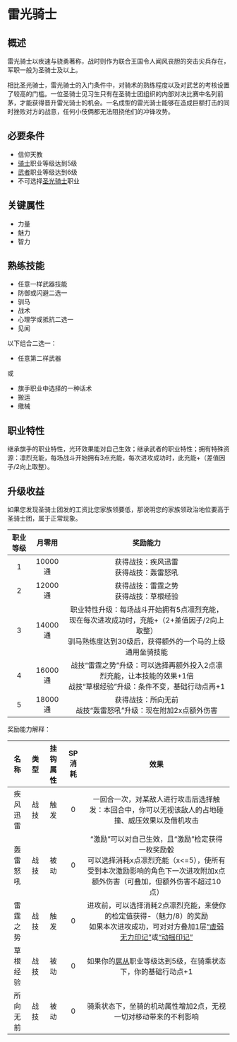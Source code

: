 # 雷光骑士

## 概述

雷光骑士以疾速与骁勇著称，战时则作为联合王国令人闻风丧胆的突击尖兵存在，军职一般为圣骑士及以上。

相比圣光骑士，雷光骑士的入门条件中，对骑术的熟练程度以及对武艺的考核设置了较高的门槛。一位圣骑士见习生只有在圣骑士团组织的内部对决比赛中名列前茅，才能获得晋升雷光骑士的机会。一名成型的雷光骑士能够在造成巨额打击的同时挫败对方的战意，任何小伎俩都无法阻挠他们的冲锋攻势。

## 必要条件

* 信仰天教
* <a href="../../feoff/knight" target="_blank">骑士</a>职业等级达到5级
* <a href="../../../basicJob/Warrior" target="_blank">武者</a>职业等级达到6级
* 不可选择<a href="../LightKnight" target="_blank">圣光骑士</a>职业

## 关键属性

* 力量
* 魅力
* 智力

## 熟练技能

* 任意一样武器技能
* 防御或闪避二选一
* 驯马
* 战术
* 心理学或抵抗二选一
* 见闻

以下组合二选一：

* 任意第二样武器

或

* 旗手职业中选择的一种话术
* 搬运
* 缴械
  
## 职业特性

继承旗手的职业特性，光环效果能对自己生效；继承武者的职业特性；拥有特殊资源：凛烈充能，每场战斗开始拥有3点充能，每次进攻成功时，此充能+（差值因子/2向上取整）。

## 升级收益

如果您发现圣骑士团发的工资比您家族领要低，那说明您的家族领政治地位要高于圣骑士团，属于正常现象。

职业等级|月零用|奖励能力
:--:|:--:|:--:
1|10000通|获得战技：疾风迅雷<br>获得战技：轰雷怒吼
2|12000通|获得战技：雷霆之势<br>获得战技：草根经验
3|14000通|职业特性升级：每场战斗开始拥有5点凛烈充能，现在每次进攻成功时，充能+（2+差值因子/2向上取整）<br>驯马熟练度达到30级后，获得额外的一个马的上级通用坐骑技能
4|16000通|战技“雷霆之势”升级：可以选择再额外投入2点凛烈充能，让本技能的效果+1倍<br>战技“草根经验”升级：条件不变，基础行动点再+1
5|18000通|获得战技：所向无前<br>战技“轰雷怒吼”升级：现在附加2x点额外伤害

奖励能力解释：

名称|类型|挂钩属性|SP消耗|效果
:--:|:--:|:--:|:--:|:--:
疾风迅雷|战技|触发|0|一回合一次，对某敌人进行攻击后选择触发：本回合中，你可以无视该敌人的占地碰撞、威压效果以及借机攻击
轰雷怒吼|战技|被动|0|“激励”可以对自己生效，且“激励”检定获得一枚奖励骰<br>可以选择消耗x点凛烈充能（x<=5），使所有受到本次激励影响的角色下一次进攻附加x点额外伤害（可叠加，但额外伤害不超过10点）
雷霆之势|战技|触发|0|进攻前，可以选择消耗2点凛烈充能，来使你的检定值获得-（魅力/8）的奖励<br>如果本次进攻成功，可对对方叠加1层<a href="../../../../status/mark/#虚弱无力印记" target="_blank">“虚弱无力印记”</a>或<a href="../../../../status/mark/#动摇印记" target="_blank">“动摇印记”</a>
草根经验|战技|被动|0|如果你的<a href="../../feoff/squire" target="_blank">扈从</a>职业等级达到5级，在骑乘状态下，你的基础行动点+1
所向无前|战技|被动|0|骑乘状态下，坐骑的机动属性增加2点，无视一切对移动带来的不利影响
